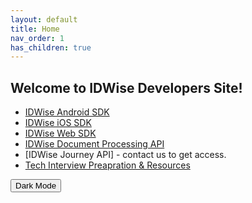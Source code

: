 ```yaml
---
layout: default
title: Home
nav_order: 1
has_children: true
---
```



## Welcome to IDWise Developers Site!

* [IDWise Android SDK](https://developers.idwise.com/idwise-android-sdk-documentation/)
* [IDWise iOS SDK](https://developers.idwise.com/idwise-ios-sdk-documentation/)
* [IDWise Web SDK](https://developers.idwise.com/idwise-web-sdk/)
* [IDWise Document Processing API](http://developers.idwise.com/document-processing-api/)
* [IDWise Journey API] - contact us to get access.
* [Tech Interview Preapration & Resources](http://developers.idwise.com/interview-prep/)


<button class="btn js-toggle-dark-mode">Dark Mode</button>

<script>
const toggleDarkMode = document.querySelector('.js-toggle-dark-mode');

jtd.addEvent(toggleDarkMode, 'click', function(){
  if (jtd.getTheme() === 'dark') {
    jtd.setTheme('light');
    toggleDarkMode.textContent = 'Dark Mode';
  } else {
    jtd.setTheme('dark');
    toggleDarkMode.textContent = 'Light Mode';
  }
});
</script>
